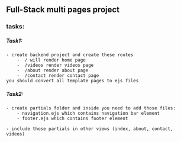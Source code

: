## Full-Stack multi pages project

### tasks:

##### Task1:
    - create backend project and create these routes
        -  / will render home page
        -  /videos render videos page
        -  /about render about page
        -  /contact render contact page
    you should convert all template pages to ejs files

##### Task2:
    - create partials folder and inside you need to add those files:
        - navigation.ejs which contains navigation bar element
        - footer.ejs which contains footer element
  
    - include those partials in other views (index, about, contact, videos)